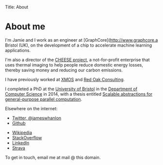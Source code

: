 Title: About

# About me

I'm Jamie and I work as an engineer at [GraphCore](http://www.graphcore.a
Bristol (UK), on the development of a chip to accelerate machine learning
applications.

I'm also a director of the [CHEESE project](http://cheeseproject.co.uk), a
not-for-profit enterprise that uses thermal imaging to help people reduce
domestic energy losses, thereby saving money and reducing our carbon emissions.

I have previously worked at [XMOS](http://www.xmos.com>) and [Red Oak
Consulting](http://www.redoakconsulting.co.uk).

I completed a PhD at the [University of Bristol](http://www.bris.ac.uk) in
the [Department of Computer Science](http://www.cs.bris.ac.uk) in 2014, with
a thesis entitled
[Scalable abstractions for general-purpose parallel computation]({filename}/thesis.md).

Elsewhere on the internet:

- [Twitter, @jameswhanlon](https://twitter.com/jameswhanlon)
- [Github](https://github.com/jameshanlon)
* [Wikipedia](http://en.wikipedia.org/wiki/User:JamieHanlon)
* [StackOverflow](http://stackoverflow.com/users/3706348/james)
* [LinkedIn](https://www.linkedin.com/in/jameswhanlon)
* [Strava](https://www.strava.com/athletes/5351937)

To get in touch, email me at mail @ this domain.

